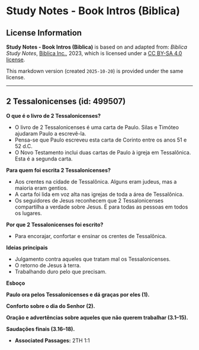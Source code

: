 # Study Notes - Book Intros (Biblica)

## License Information

**Study Notes - Book Intros (Biblica)** is based on and adapted from: _Biblica Study Notes_, [Biblica Inc.](https://www.biblica.com/), 2023, which is licensed under a [CC BY-SA 4.0 license](https://creativecommons.org/licenses/by-sa/4.0/legalcode.en).

This markdown version (created `2025-10-20`) is provided under the same license.



--------------------------------

## 2 Tessalonicenses (id: 499507)

**O que é o livro de 2 Tessalonicenses?**

* O livro de 2 Tessalonicenses é uma carta de Paulo. Silas e Timóteo ajudaram Paulo a escrevê\-la.
* Pensa\-se que Paulo escreveu esta carta de Corinto entre os anos 51 e 52 d.C.
* O Novo Testamento inclui duas cartas de Paulo à igreja em Tessalônica. Esta é a segunda carta.

**Para quem foi escrita 2 Tessalonicenses?**

* Aos crentes na cidade de Tessalônica. Alguns eram judeus, mas a maioria eram gentios.
* A carta foi lida em voz alta nas igrejas de toda a área de Tessalônica.
* Os seguidores de Jesus reconhecem que 2 Tessalonicenses compartilha a verdade sobre Jesus. É para todas as pessoas em todos os lugares.

**Por que 2 Tessalonicenses foi escrito?**

* Para encorajar, confortar e ensinar os crentes de Tessalônica.

**Ideias principais**

* Julgamento contra aqueles que tratam mal os Tessalonicenses.
* O retorno de Jesus à terra.
* Trabalhando duro pelo que precisam.

**Esboço**

**Paulo ora pelos Tessalonicenses e dá graças por eles (1\).**

**Conforto sobre o dia do Senhor (2\).**

**Oração e advertências sobre aqueles que não querem trabalhar (3\.1–15\).**

**Saudações finais (3\.16–18\).**

* **Associated Passages:** 2TH 1:1

